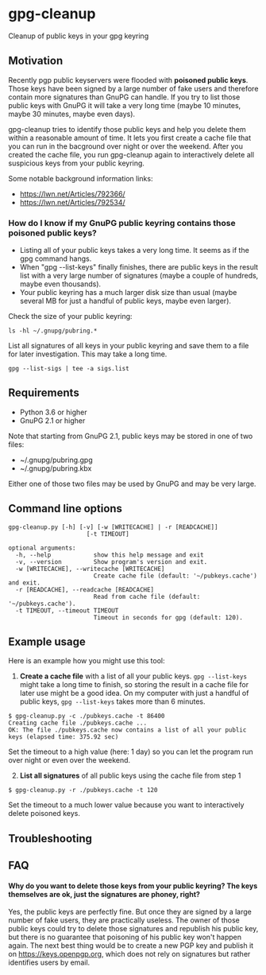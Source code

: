 # gpg-cleanup
Cleanup of public keys in your gpg keyring

## Motivation
Recently pgp public keyservers were flooded with **poisoned public keys**. Those keys have been signed by a large number of fake users and therefore contain more signatures than GnuPG can handle. If you try to list those public keys with GnuPG it will take a very long time (maybe 10 minutes, maybe 30 minutes, maybe even days).

gpg-cleanup tries to identify those public keys and help you delete them within a reasonable amount of time. It lets you first create a cache file that you can run in the bacground over night or over the weekend. After you created the cache file, you run gpg-cleanup again to interactively delete all suspicious keys from your public keyring.

Some notable background information links:
- https://lwn.net/Articles/792366/
- https://lwn.net/Articles/792534/

### How do I know if my GnuPG public keyring contains those poisoned public keys?
- Listing all of your public keys takes a very long time. It seems as if the gpg command hangs.
- When "gpg --list-keys" finally finishes, there are public keys in the result list with a very large number of signatures (maybe a couple of hundreds, maybe even thousands).
- Your public keyring has a much larger disk size than usual (maybe several MB for just a handful of public keys, maybe even larger).

Check the size of your public keyring:

`ls -hl ~/.gnupg/pubring.*`

List all signatures of all keys in your public keyring and save them to a file for later investigation. This may take a long time.

`gpg --list-sigs | tee -a sigs.list`

## Requirements
- Python 3.6 or higher
- GnuPG 2.1 or higher

Note that starting from GnuPG 2.1, public keys may be stored in one of two files:
- ~/.gnupg/pubring.gpg
- ~/.gnupg/pubring.kbx

Either one of those two files may be used by GnuPG and may be very large.

## Command line options
```
gpg-cleanup.py [-h] [-v] [-w [WRITECACHE] | -r [READCACHE]]
                      [-t TIMEOUT]

optional arguments:
  -h, --help            show this help message and exit
  -v, --version         Show program's version and exit.
  -w [WRITECACHE], --writecache [WRITECACHE]
                        Create cache file (default: '~/pubkeys.cache') and exit.
  -r [READCACHE], --readcache [READCACHE]
                        Read from cache file (default: '~/pubkeys.cache').
  -t TIMEOUT, --timeout TIMEOUT
                        Timeout in seconds for gpg (default: 120).
```

## Example usage
Here is an example how you might use this tool:

1. **Create a cache file** with a list of all your public keys. `gpg --list-keys` might take a long time to finish, so storing the result in a cache file for later use might be a good idea. On my computer with just a handful of public keys, `gpg --list-keys` takes more than 6 minutes.
```
$ gpg-cleanup.py -c ./pubkeys.cache -t 86400
Creating cache file ./pubkeys.cache ...
OK: The file ./pubkeys.cache now contains a list of all your public keys (elapsed time: 375.92 sec)
```
Set the timeout to a high value (here: 1 day) so you can let the program run over night or even over the weekend.

2. **List all signatures** of all public keys using the cache file from step 1
```
$ gpg-cleanup.py -r ./pubkeys.cache -t 120
```
Set the timeout to a much lower value because you want to interactively delete poisoned keys.

## Troubleshooting

## FAQ
#### Why do you want to delete those keys from your public keyring? The keys themselves are ok, just the signatures are phoney, right?
Yes, the public keys are perfectly fine. But once they are signed by a large number of fake users, they are practically useless. The owner of those public keys could try to delete those signatures and republish his public key, but there is no guarantee that poisoning of his public key won't happen again. The next best thing would be to create a new PGP key and publish it on https://keys.openpgp.org, which does not rely on signatures but rather identifies users by email.

